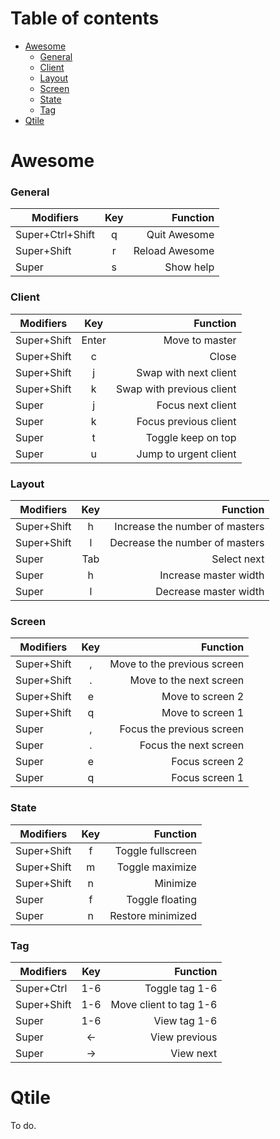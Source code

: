 # Table of contents
- [Awesome](#awesome)
    - [General](#general)
    - [Client](#client)
    - [Layout](#layout)
    - [Screen](#screen)
    - [State](#state)
    - [Tag](#tag)
- [Qtile](#qtile)

# Awesome

### General

| Modifiers        | Key |       Function |
|------------------|:---:|---------------:|
| Super+Ctrl+Shift |  q  |   Quit Awesome |
| Super+Shift      |  r  | Reload Awesome |
| Super            |  s  |      Show help |

### Client

| Modifiers   |  Key  |                  Function |
|-------------|:-----:|--------------------------:|
| Super+Shift | Enter |            Move to master |
| Super+Shift |   c   |                     Close |
| Super+Shift |   j   |     Swap with next client |
| Super+Shift |   k   | Swap with previous client |
| Super       |   j   |         Focus next client |
| Super       |   k   |     Focus previous client |
| Super       |   t   |        Toggle keep on top |
| Super       |   u   |     Jump to urgent client |

### Layout

| Modifiers   | Key |                       Function |
|-------------|:---:|-------------------------------:|
| Super+Shift |  h  | Increase the number of masters |
| Super+Shift |  l  | Decrease the number of masters |
| Super       | Tab |                    Select next |
| Super       |  h  |          Increase master width |
| Super       |  l  |          Decrease master width |

### Screen

| Modifiers   | Key |                    Function |
|-------------|:---:|----------------------------:|
| Super+Shift |  ,  | Move to the previous screen |
| Super+Shift |  .  |     Move to the next screen |
| Super+Shift |  e  |            Move to screen 2 |
| Super+Shift |  q  |            Move to screen 1 |
| Super       |  ,  |   Focus the previous screen |
| Super       |  .  |       Focus the next screen |
| Super       |  e  |              Focus screen 2 |
| Super       |  q  |              Focus screen 1 |

### State

| Modifiers   | Key |              Function |
|-------------|:---:|----------------------:|
| Super+Shift |  f  |     Toggle fullscreen |
| Super+Shift |  m  |       Toggle maximize |
| Super+Shift |  n  |              Minimize |
| Super       |  f  |       Toggle floating |
| Super       |  n  |     Restore minimized |

### Tag

| Modifiers   |   Key  |               Function |
|-------------|:------:|-----------------------:|
| Super+Ctrl  |   1-6  |         Toggle tag 1-6 |
| Super+Shift |   1-6  | Move client to tag 1-6 |
| Super       |   1-6  |           View tag 1-6 |
| Super       | &larr; |          View previous |
| Super       | &rarr; |              View next |

# Qtile
To do.
